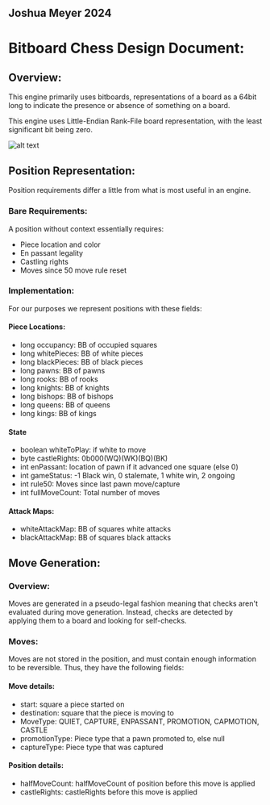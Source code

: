 ## Joshua Meyer 2024
# Bitboard Chess Design Document:
## Overview:
This engine primarily uses bitboards, representations of a board as a 64bit long 
to indicate the presence or absence of something on a board.

This engine uses Little-Endian Rank-File board representation, with the least
significant bit being zero.

![alt text](https://www.chessprogramming.org/images/b/b5/Lerf.JPG)

## Position Representation:

Position requirements differ a little from what is most useful in an engine. 

### Bare Requirements:

A position without context essentially requires:
- Piece location and color
- En passant legality
- Castling rights
- Moves since 50 move rule reset

### Implementation:

For our purposes we represent positions with these fields:

#### Piece Locations:

- long occupancy: BB of occupied squares
- long whitePieces: BB of white pieces
- long blackPieces: BB of black pieces
- long pawns: BB of pawns
- long rooks: BB of rooks
- long knights: BB of knights
- long bishops: BB of bishops
- long queens: BB of queens
- long kings: BB of kings

#### State

- boolean whiteToPlay: if white to move
- byte castleRights: 0b000(WQ)(WK)(BQ)(BK)
- int enPassant: location of pawn if it advanced one square (else 0)
- int gameStatus: -1 Black win, 0 stalemate, 1 white win, 2 ongoing
- int rule50: Moves since last pawn move/capture
- int fullMoveCount: Total number of moves
 
#### Attack Maps:

- whiteAttackMap: BB of squares white attacks
- blackAttackMap: BB of squares black attacks

## Move Generation:

### Overview:

Moves are generated in a pseudo-legal fashion meaning that checks aren't evaluated during move generation.
Instead, checks are detected by applying them to a board and looking for self-checks.

### Moves:

Moves are not stored in the position, and must contain enough information to be reversible.
Thus, they have the following fields:

#### Move details:

- start: square a piece started on
- destination: square that the piece is moving to
- MoveType: QUIET, CAPTURE, ENPASSANT, PROMOTION, CAPMOTION, CASTLE
- promotionType: Piece type that a pawn promoted to, else null
- captureType: Piece type that was captured
 
#### Position details:

- halfMoveCount: halfMoveCount of position before this move is applied
- castleRights: castleRights before this move is applied
